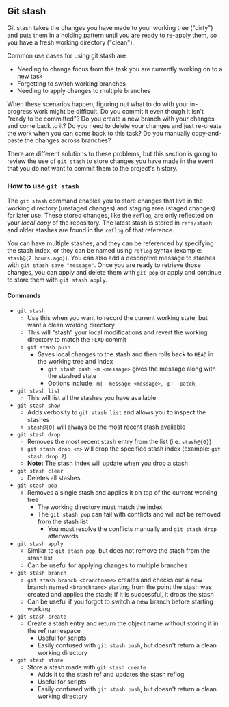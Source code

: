 ## Git stash

Git stash takes the changes you have made to your working tree ("dirty") and puts them in a holding pattern until you are ready to re-apply them, so you have a fresh working directory ("clean").

Common use cases for using git stash are

- Needing to change focus from the task you are currently working on to a new task
- Forgetting to switch working branches
- Needing to apply changes to multiple branches

When these scenarios happen, figuring out what to do with your in-progress work might be difficult. Do you commit it even though it isn't "ready to be committed"? Do you create a new branch with your changes and come back to it? Do you need to delete your changes and just re-create the work when you can come back to this task? Do you manually copy-and-paste the changes across branches?

There are different solutions to these problems, but this section is going to review the use of `git stash` to store changes you have made in the event that you do not want to commit them to the project's history.

### How to use `git stash`

The `git stash` command enables you to store changes that live in the working directory (unstaged changes) and staging area (staged changes) for later use. These stored changes, like the `reflog`, are only reflected on your *local copy* of the repository. The latest stash is stored in `refs/stash` and older stashes are found in the `reflog` of that reference.

You can have multiple stashes, and they can be referenced by specifying the stash index, or they can be named using `reflog` syntax (example: `stash@{2.hours.ago}`). You can also add a descriptive message to stashes with `git stash save "message"`. Once you are ready to retrieve those changes, you can apply and delete them with `git pop` or apply and continue to store them with `git stash apply`.

#### Commands

- `git stash`
  - Use this when you want to record the current working state, but want a clean working directory
  - This will "stash" your local modifications and revert the working directory to match the `HEAD` commit
  - `git stash push`
    - Saves local changes to the stash and then rolls back to `HEAD` in the working tree and index
      - `git stash push -m <message>` gives the message along with the stashed state
      - Options include `-m|--message <message>`, `-p|--patch`, `--`
- `git stash list`
  - This will list all the stashes you have available
- `git stash show`
  - Adds verbosity to `git stash list` and allows you to inspect the stashes
  - `stash@{0}` will always be the most recent stash available
- `git stash drop`
  - Removes the most recent stash entry from the list (i.e. `stash@{0}`)
  - `git stash drop <n>` will drop the specified stash index (example: `git stash drop 2`)
  - **Note:** The stash index will update when you drop a stash
- `git stash clear`
  - Deletes all stashes
- `git stash pop`
  - Removes a single stash and applies it on top of the current working tree
    - The working directory must match the index
    - The `git stash pop` can fail with conflicts and will not be removed from the stash list
      - You must resolve the conflicts manually and `git stash drop` afterwards
- `git stash apply`
  - Similar to `git stash pop`, but does not remove the stash from the stash list
  - Can be useful for applying changes to multiple branches
- `git stash branch`
  - `git stash branch <branchname>` creates and checks out a new branch named `<branchname>` starting from the point the stash was created and applies the stash; if it is successful, it drops the stash
  - Can be useful if you forgot to switch a new branch before starting working
- `git stash create`
  - Create a stash entry and return the object name without storing it in the ref namespace
    - Useful for scripts
    - Easily confused with `git stash push`, but doesn't return a clean working directory
- `git stash store`
  - Store a stash made with `git stash create`
    - Adds it to the stash ref and updates the stash reflog
    - Useful for scripts
    - Easily confused with `git stash push`, but doesn't return a clean working directory
